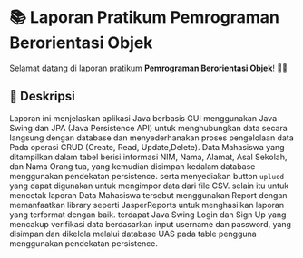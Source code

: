 # 📚 Laporan Pratikum Pemrograman Berorientasi Objek

Selamat datang di laporan pratikum **Pemrograman Berorientasi Objek**! 🎉😄

## 📖 Deskripsi
Laporan ini menjelaskan aplikasi Java berbasis GUI menggunakan Java Swing dan JPA (Java Persistence API) untuk menghubungkan data secara langsung dengan database dan menyederhanakan proses pengelolaan data Pada operasi CRUD (Create, Read, Update,Delete). Data Mahasiswa yang ditampilkan dalam tabel berisi informasi NIM, Nama, Alamat, Asal Sekolah, dan Nama Orang tua, yang kemudian disimpan kedalam database menggunakan pendekatan persistence. serta menyediakan button `upluod` yang dapat digunakan untuk mengimpor data dari file CSV.
selain itu untuk mencetak laporan Data Mahasiswa tersebut menggunakan Report dengan memanfaatkan library seperti JasperReports untuk menghasilkan laporan yang terformat dengan baik.
terdapat Java Swing Login dan Sign Up yang mencakup verifikasi data berdasarkan input username dan password, yang disimpan dan dikelola melalui database UAS pada table pengguna menggunakan pendekatan persistence.
